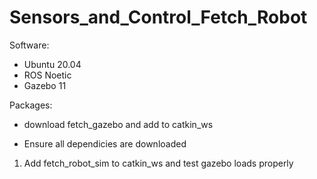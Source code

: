 # Sensors_and_Control_Fetch_Robot

Software:

- Ubuntu 20.04
- ROS Noetic
- Gazebo 11

Packages:

- download fetch_gazebo and add to catkin_ws

- Ensure all dependicies are downloaded


1. Add fetch_robot_sim to catkin_ws and test gazebo loads properly

